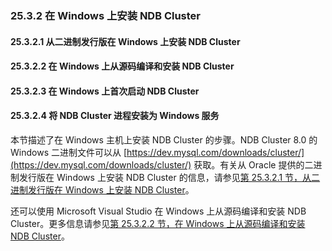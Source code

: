 ### 25.3.2 在 Windows 上安装 NDB Cluster

#### 25.3.2.1 从二进制发行版在 Windows 上安装 NDB Cluster
#### 25.3.2.2 在 Windows 上从源码编译和安装 NDB Cluster
#### 25.3.2.3 在 Windows 上首次启动 NDB Cluster
#### 25.3.2.4 将 NDB Cluster 进程安装为 Windows 服务

本节描述了在 Windows 主机上安装 NDB Cluster 的步骤。NDB Cluster 8.0 的 Windows 二进制文件可以从 [https://dev.mysql.com/downloads/cluster/](https://dev.mysql.com/downloads/cluster/) 获取。有关从 Oracle 提供的二进制发行版在 Windows 上安装 NDB Cluster 的信息，请参见[第 25.3.2.1 节，从二进制发行版在 Windows 上安装 NDB Cluster](../ndb-cluster-install-windows.html#ndb-cluster-install-binary-windows)。

还可以使用 Microsoft Visual Studio 在 Windows 上从源码编译和安装 NDB Cluster。更多信息请参见[第 25.3.2.2 节，在 Windows 上从源码编译和安装 NDB Cluster](../ndb-cluster-install-windows.html#ndb-cluster-windows-source)。